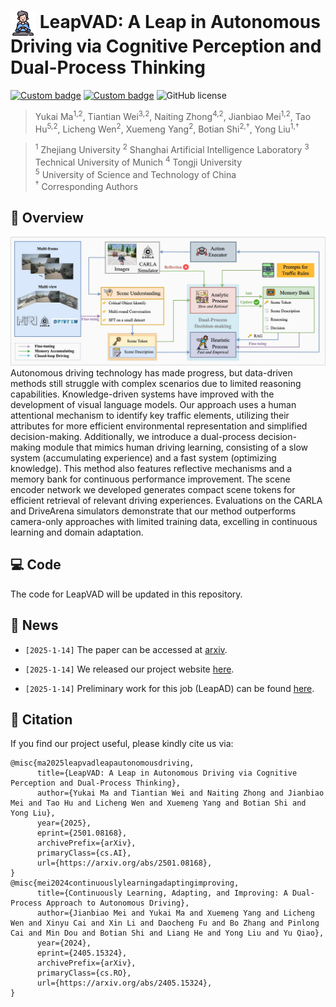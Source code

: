 
# <img src="assets/figures/leap.png" alt="icon" style="width: 40px; height: 40px; vertical-align: middle;"> LeapVAD: A Leap in Autonomous Driving via Cognitive Perception and Dual-Process Thinking

[![Custom badge](https://img.shields.io/badge/Arxiv-pdf-8A2BE2?logo=arxiv)]() [![Custom badge](https://img.shields.io/badge/Project-page-green?logo=document)]() ![GitHub license](https://img.shields.io/badge/License-Apache--2.0-red)


> Yukai Ma<sup>1,2</sup>, Tiantian Wei<sup>3,2</sup>, Naiting Zhong<sup>4,2</sup>, Jianbiao Mei<sup>1,2</sup>, Tao Hu<sup>5,2</sup>, Licheng Wen<sup>2</sup>, Xuemeng Yang<sup>2</sup>, Botian Shi<sup>2,†</sup>, Yong Liu<sup>1,†</sup>

> <sup>1</sup> Zhejiang University <sup>2</sup> Shanghai Artificial Intelligence Laboratory <sup>3</sup> Technical University of Munich <sup>4</sup> Tongji University<br> <sup>5</sup> University of Science and Technology of China <br>
> <sup>†</sup> Corresponding Authors

## 🎯 Overview
<div style="text-align:center;">
  <img src="assets/figures/brief_pipeline.jpg" alt="pipeline" width="600">
</div>
Autonomous driving technology has made progress, but data-driven methods still struggle with complex scenarios due to limited reasoning capabilities. Knowledge-driven systems have improved with the development of visual language models. Our approach uses a human attentional mechanism to identify key traffic elements, utilizing their attributes for more efficient environmental representation and simplified decision-making.
Additionally, we introduce a dual-process decision-making module that mimics human driving learning, consisting of a slow system (accumulating experience) and a fast system (optimizing knowledge). This method also features reflective mechanisms and a memory bank for continuous performance improvement.
The scene encoder network we developed generates compact scene tokens for efficient retrieval of relevant driving experiences. Evaluations on the CARLA and DriveArena simulators demonstrate that our method outperforms camera-only approaches with limited training data, excelling in continuous learning and domain adaptation.

## 💻 Code
The code for LeapVAD will be updated in this repository.

## 📖 News

- `[2025-1-14]` The paper can be accessed at [arxiv]().

- `[2025-1-14]` We released our project website [here]().

- `[2025-1-14]` Preliminary work for this job (LeapAD) can be found [here](https://github.com/PJLab-ADG/LeapAD).





## 🔖 Citation

If you find our project useful, please kindly cite us via:

```bibtext
@misc{ma2025leapvadleapautonomousdriving,
      title={LeapVAD: A Leap in Autonomous Driving via Cognitive Perception and Dual-Process Thinking}, 
      author={Yukai Ma and Tiantian Wei and Naiting Zhong and Jianbiao Mei and Tao Hu and Licheng Wen and Xuemeng Yang and Botian Shi and Yong Liu},
      year={2025},
      eprint={2501.08168},
      archivePrefix={arXiv},
      primaryClass={cs.AI},
      url={https://arxiv.org/abs/2501.08168}, 
}
@misc{mei2024continuouslylearningadaptingimproving,
      title={Continuously Learning, Adapting, and Improving: A Dual-Process Approach to Autonomous Driving}, 
      author={Jianbiao Mei and Yukai Ma and Xuemeng Yang and Licheng Wen and Xinyu Cai and Xin Li and Daocheng Fu and Bo Zhang and Pinlong Cai and Min Dou and Botian Shi and Liang He and Yong Liu and Yu Qiao},
      year={2024},
      eprint={2405.15324},
      archivePrefix={arXiv},
      primaryClass={cs.RO},
      url={https://arxiv.org/abs/2405.15324}, 
}
